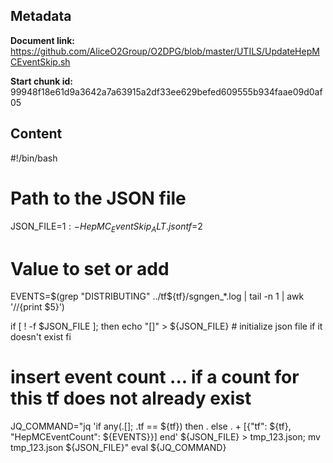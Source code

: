 ## Metadata

**Document link:** https://github.com/AliceO2Group/O2DPG/blob/master/UTILS/UpdateHepMCEventSkip.sh

**Start chunk id:** 99948f18e61d9a3642a7a63915a2df33ee629befed609555b934faae09d0af05

## Content

#!/bin/bash

# Path to the JSON file
JSON_FILE=${1:-HepMC_EventSkip_ALT.json}
tf=$2

# Value to set or add
EVENTS=$(grep "DISTRIBUTING" ../tf${tf}/sgngen_*.log | tail -n 1 | awk '//{print $5}')

if [ ! -f $JSON_FILE ]; then
  echo "[]" > ${JSON_FILE} # initialize json file if it doesn't exist
fi
# insert event count ... if a count for this tf does not already exist
JQ_COMMAND="jq 'if any(.[]; .tf == ${tf}) then . else . + [{\"tf\": ${tf}, "HepMCEventCount": ${EVENTS}}] end' ${JSON_FILE} > tmp_123.json; mv tmp_123.json ${JSON_FILE}"
eval ${JQ_COMMAND}